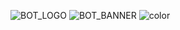 ![BOT_LOGO](https://github.com/Devley-Devs/MineCore/assets/64340067/457b295b-d984-43d9-9108-2d90770af3ea)
![BOT_BANNER](https://github.com/Devley-Devs/MineCore/assets/64340067/980f3930-3c50-406b-bf36-b013fe6ba8bc)
![color](https://github.com/Devley-Devs/MineCore/assets/64340067/33befdb4-ec9a-4c22-813a-dcf82028c01c)
